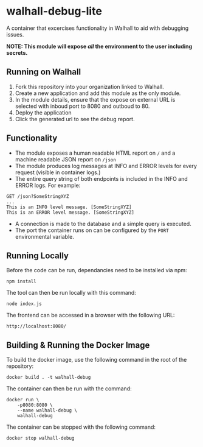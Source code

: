 # walhall-debug-lite

A container that excercises functionality in Walhall to aid with debugging issues.

**NOTE: This module will expose _all_ the environment to the user including secrets.**

## Running on Walhall

1. Fork this repository into your organization linked to Walhall.
2. Create a new application and add this module as the only module.
3. In the module details, ensure that the expose on external URL is selected with inboud port to 8080 and outboud to 80.
4. Deploy the application
5. Click the generated url to see the debug report.

## Functionality
* The module exposes a human readable HTML report on `/` and a machine readable JSON report on `/json`
* The module produces log messages at INFO and ERROR levels for every request (visible in container logs.)
* The entire query string of both endpoints is included in the INFO and ERROR logs. For example:
```
GET /json?SomeStringXYZ
...
This is an INFO level message. [SomeStringXYZ]
This is an ERROR level message. [SomeStringXYZ]
```
* A connection is made to the database and a simple query is executed.
* The port the container runs on can be configured by the `PORT` environmental variable.

## Running Locally
Before the code can be run, dependancies need to be installed via npm:
```
npm install
```
The tool can then be run locally with this command:
```
node index.js
```
The frontend can be accessed in a browser with the following URL:
```
http://localhost:8080/
```

## Building & Running the Docker Image
To build the docker image, use the following command in the root of the repository:
```
docker build . -t walhall-debug
```
The container can then be run with the command:
```
docker run \
	-p8080:8080 \
	--name walhall-debug \
	walhall-debug
```
The container can be stopped with the following command:
```
docker stop walhall-debug
```
